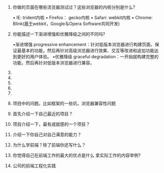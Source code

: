 1. 你做的页面在哪些流览器测试过？这些浏览器的内核分别是什么?

   • IE: trident内核 
   • Firefox： gecko内核 
   • Safari: webkit内核
   • Chrome: Blink([基于](https://link.zhihu.com/?target=http%3A//baike.baidu.com/view/1369399.htm%22%20%5Cl%20%221_5)webkit，Google与Opera Software共同开发)

2. 你能描述一下渐进增强和优雅降级之间的不同吗?

   •渐进增强 progressive enhancement：针对低版本浏览器进行构建页面，保证最基本的功能，然后再针对高级浏览器进行效果、交互等改进和追加功能达到更好的用户体验。
   •优雅降级 graceful degradation：一开始就构建完整的功能，然后再针对低版本浏览器进行兼容。

3.   

4.  

5.  

6.  

7. 

8. 项目中的问题。比如框架的一些坑，浏览器兼容性问题 

9. 首先介绍一下自己最近的项目？

10. 项目介绍一下，最有成就感的一个项目？

11. 介绍一下你自己对自己满意的能力？

12. 为什么学前端？除了前端你还写什么？

13. 你觉得自己在前端工作的最大的优点是什么 拿实际工作的内容举例?

14. 公司的前端工程化实践

 

